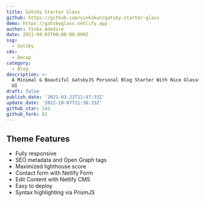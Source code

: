 ```yaml
---
title: Gatsby Starter Glass
github: https://github.com/yinkakun/gatsby-starter-glass
demo: https://gatsbyglass.netlify.app
author: Yinka Adedire
date: 2021-04-03T00:00:00.000Z
ssg:
  - Gatsby
cms:
  - Decap
category:
  - Blog
description: >-
  A Minimal & Beautiful GatsbyJS Personal Blog Starter With Nice Glassmorphism
  UI
draft: false
publish_date: '2021-03-23T11:47:33Z'
update_date: '2022-10-07T21:36:33Z'
github_star: 142
github_fork: 82
---
```

## Theme Features

- Fully responsive
- SEO metadata and Open Graph tags
- Maximized lighthouse score
- Contact form with Netlify Form
- Edit Content with Netlify CMS
- Easy to deploy
- Syntax highlighting via PrismJS
